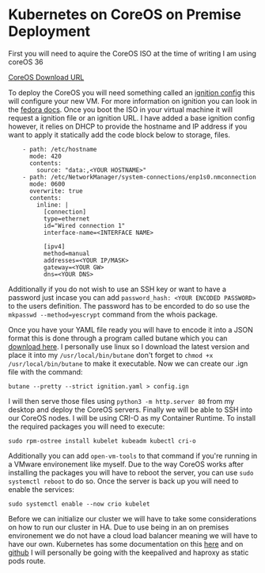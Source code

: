 # Kubernetes on CoreOS on Premise Deployment

First you will need to aquire the CoreOS ISO at the time of writing I am using coreOS 36

[CoreOS Download URL](https://getfedora.org/en/coreos/download?tab=metal_virtualized&stream=stable&arch=x86_64)

To deploy the CoreOS you will need something called an [ignition config](https://github.com/nyanmark/coreos-k8s/blob/main/ignition.yaml) this will configure your new VM. For more information on ignition you can look in the [fedora docs](https://docs.fedoraproject.org/en-US/fedora-coreos/producing-ign/). Once you boot the ISO in your virtual machine it will request a ignition file or an ignition URL. I have added a base ignition config however, it relies on DHCP to provide the hostname and IP address if you want to apply it statically add the code block below to storage, files.

```
    - path: /etc/hostname
      mode: 420
      contents:
        source: "data:,<YOUR HOSTNAME>"
    - path: /etc/NetworkManager/system-connections/enp1s0.nmconnection
      mode: 0600
      overwrite: true
      contents:
        inline: |
          [connection]
          type=ethernet
          id="Wired connection 1"
          interface-name=<INTERFACE NAME>

          [ipv4]
          method=manual
          addresses=<YOUR IP/MASK>
          gateway=<YOUR GW>
          dns=<YOUR DNS>
```

Additionally if you do not wish to use an SSH key or want to have a password just incase you can add `password_hash: <YOUR ENCODED PASSWORD>` to the users definition. The password has to be encorded to do so use the `mkpasswd --method=yescrypt` command from the whois package.

Once you have your YAML file ready you will have to encode it into a JSON format this is done through a program called butane which you can [download here](https://github.com/coreos/butane/releases). I personally use linux so I download the latest version and place it into my `/usr/local/bin/butane` don't forget to `chmod +x /usr/local/bin/butane` to make it executable. Now we can create our .ign file with the command:

```butane --pretty --strict ignition.yaml > config.ign```

I will then serve those files using `python3 -m http.server 80` from my desktop and deploy the CoreOS servers. Finally we will be able to SSH into our CoreOS nodes. I will be using CRI-O as my Container Runtime. To install the required packages you will need to execute:

```sudo rpm-ostree install kubelet kubeadm kubectl cri-o``` 

Additionally you can add `open-vm-tools` to that command if you're running in a VMware environement like myself. Due to the way CoreOS works after installing the packages you will have to reboot the server, you can use `sudo systemctl reboot` to do so. Once the server is back up you will need to enable the services:

```sudo systemctl enable --now crio kubelet```

Before we can initialize our cluster we will have to take some considerations on how to run our cluster in HA. Due to use being in an on premises environement we do not have a cloud load balancer meaning we will have to have our own. Kubernetes has some documentation on this [here](https://kubernetes.io/docs/setup/production-environment/tools/kubeadm/high-availability/) and on [github](https://github.com/kubernetes/kubeadm/blob/main/docs/ha-considerations.md#options-for-software-load-balancing) I will personally be going with the keepalived and haproxy as static pods route.
